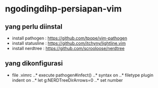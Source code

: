 # ngodingdihp-persiapan-vim

## yang perlu diinstal
* install pathogen : https://github.com/tpope/vim-pathogen
* install statusline : https://github.com/itchyny/lightline.vim
* install nerdtree : https://github.com/scrooloose/nerdtree

## yang dikonfigurasi
* file .vimrc
..* execute pathogen#infect()
..* syntax on
..* filetype plugin indent on
..* let g:NERDTreeDirArrows=0
..* set number
